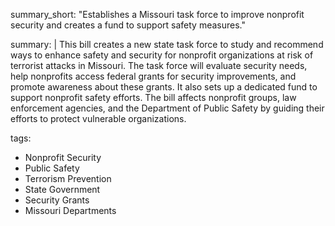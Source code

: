 summary_short: "Establishes a Missouri task force to improve nonprofit security and creates a fund to support safety measures."

summary: |
  This bill creates a new state task force to study and recommend ways to enhance safety and security for nonprofit organizations at risk of terrorist attacks in Missouri. The task force will evaluate security needs, help nonprofits access federal grants for security improvements, and promote awareness about these grants. It also sets up a dedicated fund to support nonprofit safety efforts. The bill affects nonprofit groups, law enforcement agencies, and the Department of Public Safety by guiding their efforts to protect vulnerable organizations.

tags:
  - Nonprofit Security
  - Public Safety
  - Terrorism Prevention
  - State Government
  - Security Grants
  - Missouri Departments
